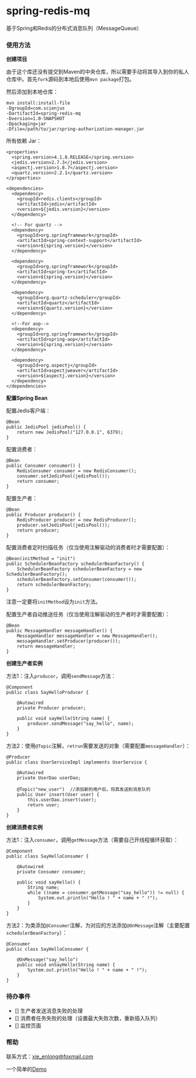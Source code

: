 # spring-redis-mq

基于Spring和Redis的分布式消息队列（MessageQueue）

### 使用方法

**创建项目**

由于这个库还没有提交到Maven的中央仓库，所以需要手动将其导入到你的私人仓库中。首先`fork`源码到本地后使用`mvn package`打包。

然后添加到本地仓库：

```
mvn install:install-file  
-DgroupId=com.scienjus
-DartifactId=spring-redis-mq
-Dversion=1.0-SNAPSHOT
-Dpackaging=jar  
-Dfile=/path/to/jar/spring-authorization-manager.jar
```

所有依赖 Jar：

```
<properties>
  <spring.version>4.1.8.RELEASE</spring.version>
  <jedis.version>2.7.3</jedis.version>
  <aspectj.version>1.8.7</aspectj.version>
  <quartz.version>2.2.1</quartz.version>
</properties>

<dependencies>
  <dependency>
    <groupId>redis.clients</groupId>
    <artifactId>jedis</artifactId>
    <version>${jedis.version}</version>
  </dependency>

  <!-- For quartz -->
  <dependency>
    <groupId>org.springframework</groupId>
    <artifactId>spring-context-support</artifactId>
    <version>${spring.version}</version>
  </dependency>

  <dependency>
    <groupId>org.springframework</groupId>
    <artifactId>spring-tx</artifactId>
    <version>${spring.version}</version>
  </dependency>

  <dependency>
    <groupId>org.quartz-scheduler</groupId>
    <artifactId>quartz</artifactId>
    <version>${quartz.version}</version>
  </dependency>

  <!--For aop-->
  <dependency>
    <groupId>org.springframework</groupId>
    <artifactId>spring-aop</artifactId>
    <version>${spring.version}</version>
  </dependency>

  <dependency>
    <groupId>org.aspectj</groupId>
    <artifactId>aspectjweaver</artifactId>
    <version>${aspectj.version}</version>
  </dependency>
</dependencies>
```

**配置Spring Bean**

配置Jedis客户端：

```
@Bean
public JedisPool jedisPool() {
    return new JedisPool("127.0.0.1", 6379);
}
```

配置消费者：

```
@Bean
public Consumer consumer() {
    RedisConsumer consumer = new RedisConsumer();
    consumer.setJedisPool(jedisPool());
    return consumer;
}
```

配置生产者：

```
@Bean
public Producer producer() {
    RedisProducer producer = new RedisProducer();
    producer.setJedisPool(jedisPool());
    return producer;
}
```

配置消费者定时扫描任务（仅当使用注解驱动的消费者时才需要配置）：

```
@Bean(initMethod = "init")
public SchedulerBeanFactory schedulerBeanFactory() {
    SchedulerBeanFactory schedulerBeanFactory = new SchedulerBeanFactory();
    schedulerBeanFactory.setConsumer(consumer());
    return schedulerBeanFactory;
}
```

注意一定要将`initMethod`设为`init`方法。

配置生产者自动推送任务（仅当使用注解驱动的生产者时才需要配置）：

```
@Bean
public MessageHandler messageHandler() {
    MessageHandler messageHandler = new MessageHandler();
    messageHandler.setProducer(producer());
    return messageHandler;
}
```

**创建生产者实例**

方法1：注入`producer`，调用`sendMessage`方法：

```
@Component
public class SayHelloProducer {

    @Autowired
    private Producer producer;

    public void sayHello(String name) {
        producer.sendMessage("say_hello", name);
    }
}
```

方法2：使用`@Topic`注解，`retrun`需要发送的对象（需要配置`messageHandler`）：

```
@Producer
public class UserServiceImpl implements UserService {

    @Autowired
    private UserDao userDao;

    @Topic("new_user")  //添加新的用户后，将其发送到消息队列
    public User insert(User user) {
        this.userDao.insert(user);
        return user;
    }
}
```

**创建消费者实例**

方法1：注入`consumer`，调用`getMessage`方法（需要自己开线程循环获取）：

```
@Component
public class SayHelloConsumer {

    @Autowired
    private Consumer consumer;

    public void sayHello() {
        String name;
        while ((name = consumer.getMessage("say_hello")) != null) {
            System.out.println("Hello ! " + name + " !");
        }
    }
}
```

方法2：为类添加`@Consumer`注解，为对应的方法添加`@OnMessage`注解（主要配置`schedulerBeanFactory`）：

```
@Consumer
public class SayHelloConsumer {

    @OnMessage("say_hello")
    public void onSayHello(String name) {
        System.out.println("Hello ! " + name + " !");
    }
}
```

### 待办事件

- [] 生产者发送消息失败的处理
- [] 消费者任务失败的处理（设置最大失败次数，重新插入队列）
- [] 监控页面

### 帮助

联系方式：xie_enlong@foxmail.com

一个简单的[Demo][1]

[1]: https://github.com/ScienJus/spring-redis-mq-demo
